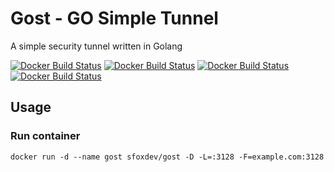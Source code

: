 # Gost - GO Simple Tunnel

A simple security tunnel written in Golang

[![Docker Build Status](https://img.shields.io/docker/build/sfoxdev/gost.svg?style=flat-square)]()
[![Docker Build Status](https://img.shields.io/docker/automated/sfoxdev/gost.svg?style=flat-square)]()
[![Docker Build Status](https://img.shields.io/docker/pulls/sfoxdev/gost.svg?style=flat-square)]()
[![Docker Build Status](https://img.shields.io/docker/stars/sfoxdev/gost.svg?style=flat-square)]()

## Usage

### Run container
```
docker run -d --name gost sfoxdev/gost -D -L=:3128 -F=example.com:3128
```
